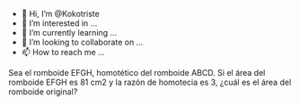 - 👋 Hi, I’m @Kokotriste
- 👀 I’m interested in ...
- 🌱 I’m currently learning ...
- 💞️ I’m looking to collaborate on ...
- 📫 How to reach me ...

<!---
Kokotriste/Kokotriste is a ✨ special ✨ repository because its `README.md` (this file) appears on your GitHub profile.
You can click the Preview link to take a look at your changes.
--->
Sea el romboide EFGH, homotético del romboide ABCD. Si el área del romboide EFGH es 81 cm2 y la razón de homotecia es 3, ¿cuál es el área del romboide original?
